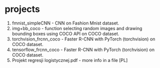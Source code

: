 # projects

1. fmnist_simpleCNN - CNN on Fashion Mnist dataset.
2. img+bb_coco - function selecting random images and drawing bounding boxes using COCO API on COCO dataset.
3. torchvision_frcnn_coco - Faster R-CNN with PyTorch (torchvision) on COCO dataset.
4. tensorflow_frcnn_coco - Faster R-CNN with PyTorch (torchvision) on COCO dataset.
5. Projekt regresji logistycznej.pdf - more info in a file [PL]
